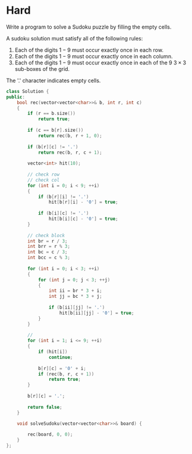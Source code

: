# Hard

Write a program to solve a Sudoku puzzle by filling the empty cells.

A sudoku solution must satisfy all of the following rules:

1. Each of the digits $1-9$ must occur exactly once in each row.
1. Each of the digits $1-9$ must occur exactly once in each column.
1. Each of the digits $1-9$ must occur exactly once in each of the $9$ $3 \times 3$ sub-boxes of the grid.

The '.' character indicates empty cells.

```cpp
class Solution {
public:
    bool rec(vector<vector<char>>& b, int r, int c)
    {
        if (r == b.size())
            return true;
        
        if (c == b[r].size())
            return rec(b, r + 1, 0);
        
        if (b[r][c] != '.')
            return rec(b, r, c + 1);
        
        vector<int> hit(10);
        
        // check row
        // check col
        for (int i = 0; i < 9; ++i)
        {
            if (b[r][i] != '.')
                hit[b[r][i] - '0'] = true;
            
            if (b[i][c] != '.')
                hit[b[i][c] - '0'] = true;
        }
        
        // check block
        int br = r / 3;
        int brr = r % 3;
        int bc = c / 3;
        int bcc = c % 3;
        
        for (int i = 0; i < 3; ++i)
        {
            for (int j = 0; j < 3; ++j)
            {
                int ii = br * 3 + i;
                int jj = bc * 3 + j;
                
                if (b[ii][jj] != '.')
                    hit[b[ii][jj] - '0'] = true;
            }
        }
        
        //
        for (int i = 1; i <= 9; ++i)
        {
            if (hit[i])
                continue;
            
            b[r][c] = '0' + i;
            if (rec(b, r, c + 1))
                return true;
        }
        
        b[r][c] = '.';
        
        return false;
    }

    void solveSudoku(vector<vector<char>>& board) {
        
        rec(board, 0, 0);
    }
};
```

